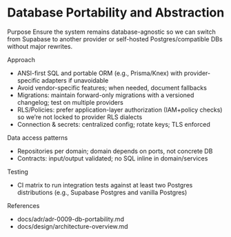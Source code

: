 # Database Portability and Abstraction

Purpose
Ensure the system remains database-agnostic so we can switch from Supabase to another provider or self-hosted Postgres/compatible DBs without major rewrites.

Approach
- ANSI-first SQL and portable ORM (e.g., Prisma/Knex) with provider-specific adapters if unavoidable
- Avoid vendor-specific features; when needed, document fallbacks
- Migrations: maintain forward-only migrations with a versioned changelog; test on multiple providers
- RLS/Policies: prefer application-layer authorization (IAM+policy checks) so we’re not locked to provider RLS dialects
- Connection & secrets: centralized config; rotate keys; TLS enforced

Data access patterns
- Repositories per domain; domain depends on ports, not concrete DB
- Contracts: input/output validated; no SQL inline in domain/services

Testing
- CI matrix to run integration tests against at least two Postgres distributions (e.g., Supabase Postgres and vanilla Postgres)

References
- docs/adr/adr-0009-db-portability.md
- docs/design/architecture-overview.md